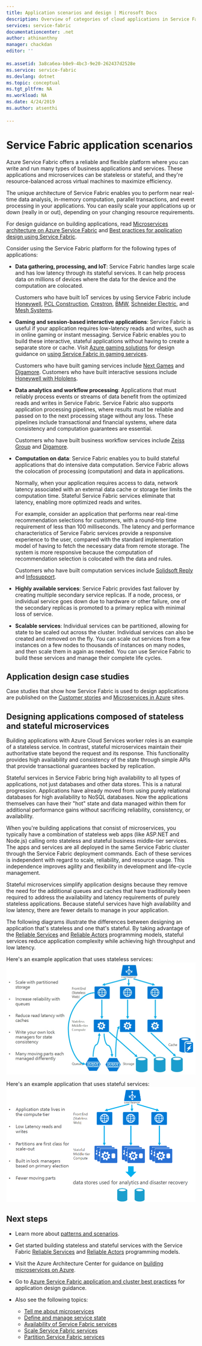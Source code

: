 ```yaml
---
title: Application scenarios and design | Microsoft Docs
description: Overview of categories of cloud applications in Service Fabric. Discusses application design that uses stateful and stateless services.
services: service-fabric
documentationcenter: .net
author: athinanthny
manager: chackdan
editor: ''

ms.assetid: 3a8ca6ea-b8e9-4bc3-9e20-262437d2528e
ms.service: service-fabric
ms.devlang: dotnet
ms.topic: conceptual
ms.tgt_pltfrm: NA
ms.workload: NA
ms.date: 4/24/2019
ms.author: atsenthi

---
```

# Service Fabric application scenarios
Azure Service Fabric offers a reliable and flexible platform where you can write and run many types of business applications and services. These applications and microservices can be stateless or stateful, and they're resource-balanced across virtual machines to maximize efficiency. 

The unique architecture of Service Fabric enables you to perform near real-time data analysis, in-memory computation, parallel transactions, and event processing in your applications. You can easily scale your applications up or down (really in or out), depending on your changing resource requirements.

For design guidance on building applications, read [Microservices architecture on Azure Service Fabric](https://docs.microsoft.com/azure/architecture/reference-architectures/microservices/service-fabric) and [Best practices for application design using Service Fabric](service-fabric-best-practices-applications.md).

Consider using the Service Fabric platform for the following types of applications:

* **Data gathering, processing, and IoT**: Service Fabric handles large scale and has low latency through its stateful services. It can help process data on millions of devices where the data for the device and the computation are colocated.

    Customers who have built IoT services by using Service Fabric include [Honeywell](https://customers.microsoft.com/story/honeywell-builds-microservices-based-thermostats-on-azure), [PCL Construction](https://customers.microsoft.com/story/pcl-construction-professional-services-azure), [Crestron](https://customers.microsoft.com/story/crestron-partner-professional-services-azure),  [BMW](https://customers.microsoft.com/story/bmw-enables-driver-mobility-via-azure-service-fabric/),
[Schneider Electric](https://customers.microsoft.com/story/schneider-electric-powers-engergy-solutions-on-azure-service-fabric), and
[Mesh Systems](https://customers.microsoft.com/story/mesh-systems-lights-up-the-market-with-iot-based-azure-solutions).

* **Gaming and session-based interactive applications**: Service Fabric is useful if your application requires low-latency reads and writes, such as in online gaming or instant messaging. Service Fabric enables you to build these interactive, stateful applications without having to create a separate store or cache. Visit [Azure gaming solutions](https://azure.microsoft.com/solutions/gaming/) for design guidance on [using Service Fabric in gaming services](https://docs.microsoft.com/gaming/azure/reference-architectures/multiplayer-synchronous-sf).

    Customers who have built gaming services include [Next Games](https://customers.microsoft.com/story/next-games-media-telecommunications-azure) and [Digamore](https://customers.microsoft.com/story/digamore-entertainment-scores-with-a-new-gaming-platform-based-on-azure-service-fabric/). Customers who have built interactive sessions include [Honeywell with Hololens](https://customers.microsoft.com/story/honeywell-manufacturing-hololens).

* **Data analytics and workflow processing**: Applications that must reliably process events or streams of data benefit from the optimized reads and writes in Service Fabric. Service Fabric also supports application processing pipelines, where results must be reliable and passed on to the next processing stage without any loss. These pipelines include transactional and financial systems, where data consistency and computation guarantees are essential.

    Customers who have built business workflow services include [Zeiss Group](https://customers.microsoft.com/story/zeiss-group-focuses-on-azure-service-fabric-for-key-integration-platform) and [Digamore](https://customers.microsoft.com/story/digamore-entertainment-scores-with-a-new-gaming-platform-based-on-azure-service-fabric/).

* **Computation on data**: Service Fabric enables you to build stateful applications that do intensive data computation. Service Fabric allows the colocation of processing (computation) and data in applications. 

   Normally, when your application requires access to data, network latency associated with an external data cache or storage tier limits the computation time. Stateful Service Fabric services eliminate that latency, enabling more optimized reads and writes. 
   
   For example, consider an application that performs near real-time recommendation selections for customers, with a round-trip time requirement of less than 100 milliseconds. The latency and performance characteristics of Service Fabric services provide a responsive experience to the user, compared with the standard implementation model of having to fetch the necessary data from remote storage. The system is more responsive because the computation of recommendation selection is colocated with the data and rules.

    Customers who have built computation services include [Solidsoft Reply](https://customers.microsoft.com/story/solidsoft-reply-platform-powers-e-verification-of-pharmaceuticals) and [Infosupport](https://customers.microsoft.com/story/service-fabric-customer-profile-info-support-and-fudura).

* **Highly available services**: Service Fabric provides fast failover by creating multiple secondary service replicas. If a node, process, or individual service goes down due to hardware or other failure, one of the secondary replicas is promoted to a primary replica with minimal loss of service.

* **Scalable services**: Individual services can be partitioned, allowing for state to be scaled out across the cluster. Individual services can also be created and removed on the fly. You can scale out services from a few instances on a few nodes to thousands of instances on many nodes, and then scale them in again as needed. You can use Service Fabric to build these services and manage their complete life cycles.

## Application design case studies
Case studies that show how Service Fabric is used to design applications are published on the [Customer stories](https://customers.microsoft.com/search?sq=%22Azure%20Service%20Fabric%22&ff=&p=0&so=story_publish_date%20desc/) and [Microservices in Azure](https://azure.microsoft.com/solutions/microservice-applications/) sites.

## Designing applications composed of stateless and stateful microservices
Building applications with Azure Cloud Services worker roles is an example of a stateless service. In contrast, stateful microservices maintain their authoritative state beyond the request and its response. This functionality provides high availability and consistency of the state through simple APIs that provide transactional guarantees backed by replication. 

Stateful services in Service Fabric bring high availability to all types of applications, not just databases and other data stores. This is a natural progression. Applications have already moved from using purely relational databases for high availability to NoSQL databases. Now the applications themselves can have their "hot" state and data managed within them for additional performance gains without sacrificing reliability, consistency, or availability.

When you're building applications that consist of microservices, you typically have a combination of stateless web apps (like ASP.NET and Node.js) calling onto stateless and stateful business middle-tier services. The apps and services are all deployed in the same Service Fabric cluster through the Service Fabric deployment commands. Each of these services is independent with regard to scale, reliability, and resource usage. This independence improves agility and flexibility in development and life-cycle management.

Stateful microservices simplify application designs because they remove the need for the additional queues and caches that have traditionally been required to address the availability and latency requirements of purely stateless applications. Because stateful services have high availability and low latency, there are fewer details to manage in your application. 

The following diagrams illustrate the differences between designing an application that's stateless and one that's stateful. By taking advantage of the [Reliable Services](service-fabric-reliable-services-introduction.md) and [Reliable Actors](service-fabric-reliable-actors-introduction.md) programming models, stateful services reduce application complexity while achieving high throughput and low latency.

Here's an example application that uses stateless services:
![Application that uses stateless services][Image1]

Here's an example application that uses stateful services:
![Application that uses stateless services][Image2]

## Next steps

* Learn more about [patterns and scenarios](service-fabric-patterns-and-scenarios.md).

* Get started building stateless and stateful services with the Service Fabric
  [Reliable Services](service-fabric-reliable-services-quick-start.md) and [Reliable Actors](service-fabric-reliable-actors-get-started.md) programming models.
* Visit the Azure Architecture Center for guidance on [building microservices on Azure](https://docs.microsoft.com/azure/architecture/microservices/).
* Go to [Azure Service Fabric application and cluster best practices](service-fabric-best-practices-overview.md) for application design guidance.

* Also see the following topics:
  * [Tell me about microservices](service-fabric-overview-microservices.md)
  * [Define and manage service state](service-fabric-concepts-state.md)
  * [Availability of Service Fabric services](service-fabric-availability-services.md)
  * [Scale Service Fabric services](service-fabric-concepts-scalability.md)
  * [Partition Service Fabric services](service-fabric-concepts-partitioning.md)

[Image1]: media/service-fabric-application-scenarios/AppwithStatelessServices.jpg
[Image2]: media/service-fabric-application-scenarios/AppwithStatefulServices.jpg
